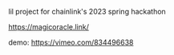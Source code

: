 lil project for chainlink's 2023 spring hackathon

https://magicoracle.link/

demo:
https://vimeo.com/834496638
